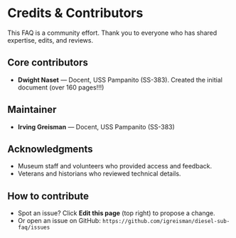 # Credits & Contributors

This FAQ is a community effort. Thank you to everyone who has shared expertise, edits, and reviews.

## Core contributors
- **Dwight Naset** — Docent, USS Pampanito (SS-383).  Created the initial document (over 160 pages!!!)

## Maintainer
- **Irving Greisman** — Docent, USS Pampanito (SS-383)

## Acknowledgments
- Museum staff and volunteers who provided access and feedback.
- Veterans and historians who reviewed technical details.

## How to contribute
- Spot an issue? Click **Edit this page** (top right) to propose a change.
- Or open an issue on GitHub: `https://github.com/igreisman/diesel-sub-faq/issues`

